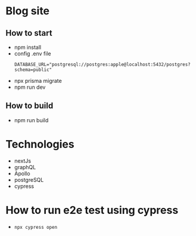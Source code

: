 # Blog site

## How to start

- npm install
- config .env file
  ```
  DATABASE_URL="postgresql://postgres:apple@localhost:5432/postgres?schema=public"
  ```
- npx prisma migrate
- npm run dev

## How to build

- npm run build

# Technologies

- nextJs
- graphQL
- Apollo
- postgreSQL
- cypress

# How to run e2e test using cypress

- `npx cypress open`

